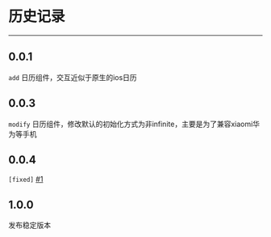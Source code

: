 # 历史记录

---


## 0.0.1

`add` 日历组件，交互近似于原生的ios日历

## 0.0.3
`modify` 日历组件，修改默认的初始化方式为非infinite，主要是为了兼容xiaomi华为等手机

## 0.0.4
`[fixed]` [#1](http://gitlab.corp.qunar.com/kami/calendar/issues/1)

## 1.0.0

发布稳定版本